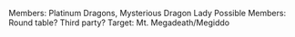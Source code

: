 Members: Platinum Dragons, Mysterious Dragon Lady
Possible Members: Round table? Third party?
Target: Mt. Megadeath/Megiddo 

